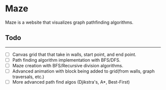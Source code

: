 # Maze

Maze is a website that visualizes graph pathfinding algorithms.

## Todo

---

- [ ] Canvas grid that that take in walls, start point, and end point.
- [ ] Path finding algorithm implementation with BFS/DFS.
- [ ] Maze creation with BFS/Recursive division algorithms.
- [ ] Advanced animation with block being added to grid(from walls, graph traversals, etc.)
- [ ] More advanced path find algos (Djikstra's, A*, Best-First)